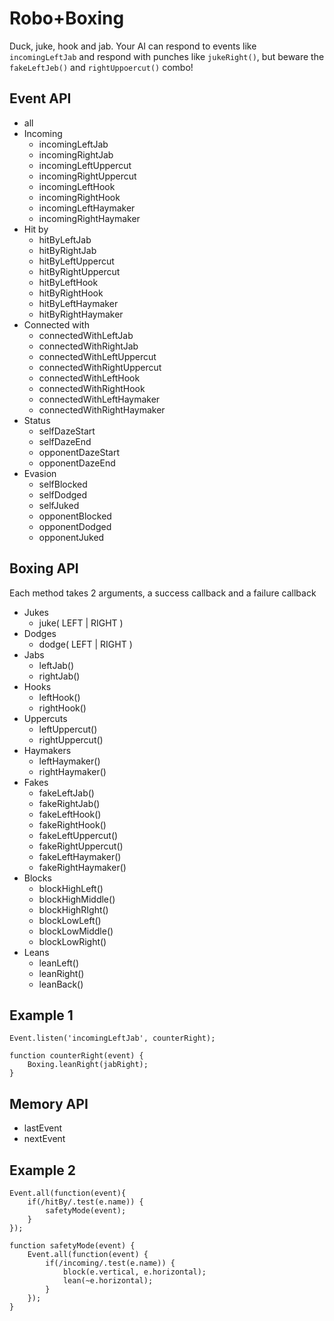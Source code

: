 Robo+Boxing
===========
Duck, juke, hook and jab. Your AI can respond to events like `incomingLeftJab` and respond with punches like `jukeRight()`, but beware the `fakeLeftJeb()` and `rightUppoercut()` combo!

Event API
---------
 - all
 - Incoming
     + incomingLeftJab
     + incomingRightJab
     + incomingLeftUppercut
     + incomingRightUppercut
     + incomingLeftHook
     + incomingRightHook
     + incomingLeftHaymaker
     + incomingRightHaymaker
 - Hit by
     + hitByLeftJab
     + hitByRightJab
     + hitByLeftUppercut
     + hitByRightUppercut
     + hitByLeftHook
     + hitByRightHook
     + hitByLeftHaymaker
     + hitByRightHaymaker
 - Connected with
     + connectedWithLeftJab
     + connectedWithRightJab
     + connectedWithLeftUppercut
     + connectedWithRightUppercut
     + connectedWithLeftHook
     + connectedWithRightHook
     + connectedWithLeftHaymaker
     + connectedWithRightHaymaker
 - Status
     + selfDazeStart
     + selfDazeEnd
     + opponentDazeStart
     + opponentDazeEnd
 - Evasion
     + selfBlocked
     + selfDodged
     + selfJuked
     + opponentBlocked
     + opponentDodged
     + opponentJuked

Boxing API
----------
Each method takes 2 arguments, a success callback and a failure callback
 - Jukes
     + juke( LEFT | RIGHT )
 - Dodges
     + dodge( LEFT | RIGHT )
 - Jabs
     + leftJab()
     + rightJab()
 - Hooks
     + leftHook()
     + rightHook()
 - Uppercuts
     + leftUppercut()
     + rightUppercut()
 - Haymakers
     + leftHaymaker()
     + rightHaymaker()
 - Fakes
     + fakeLeftJab()
     + fakeRightJab()
     + fakeLeftHook()
     + fakeRightHook()
     + fakeLeftUppercut()
     + fakeRightUppercut()
     + fakeLeftHaymaker()
     + fakeRightHaymaker()
 - Blocks
     + blockHighLeft()
     + blockHighMiddle()
     + blockHighRIght()
     + blockLowLeft()
     + blockLowMiddle()
     + blockLowRight()
 - Leans
     + leanLeft()
     + leanRight()
     + leanBack()

Example 1
---------
    Event.listen('incomingLeftJab', counterRight);

    function counterRight(event) {
        Boxing.leanRight(jabRight);
    }

Memory API
----------
 - lastEvent
 - nextEvent

Example 2
---------
    Event.all(function(event){
        if(/hitBy/.test(e.name)) {
            safetyMode(event);
        }
    });

    function safetyMode(event) {
        Event.all(function(event) {
            if(/incoming/.test(e.name)) {
                block(e.vertical, e.horizontal);
                lean(~e.horizontal);
            }
        });
    }
